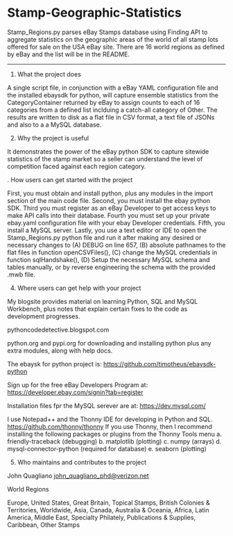 # Stamp-Geographic-Statistics
Stamp_Regions.py parses eBay Stamps database using Finding API to aggregate statistics on the geographic areas of the world of all stamp lots offered for sale on the USA eBay site. There are 16 world regions as defined by eBay and the list will be in the README.

------------------------

1. What the project does

A single script file, in conjunction with a eBay YAML configuration file and the installed ebaysdk for python, will capture ensemble statistics from the CategoryContainer returned by eBay to assign counts to each of 16 categories from a defined list inclduing a catch-all category of Other. The results are written to disk as a flat file in CSV format, a text file of JSONs and also to a a MySQL database.

2. Why the project is useful

It demonstrates the power of the eBay python SDK to capture sitewide statistics of the stamp market so a seller can understand the level of competition faced against each region category.

. How users can get started with the project

First, you must obtain and install python, plus any modules in the import section of the main code file. Second, you must install the ebay python SDK. Third you must register as an eBay Developer to get access keys to make API calls into their database. Fourth you must set up your private ebay.yaml configuration file with your ebay Developer credentials. Fifth, you install a MySQL server. Lastly, you use a text editor or IDE to open the Stamp_Regions.py python file and run it after making any desired or necessary changes to (A) DEBUG on line 657, (B) absolute pathnames to the flat files in function openCSVFiles(), (C) change the MySQL credentials in function sqlHandshake(), (D) Setup the necessary MySQL schema and tables manually, or by reverse engineering the schema with the provided .mwb file.

4. Where users can get help with your project

My blogsite provides material on learning Python, SQL and MySQL Workbench, plus notes that explain certain fixes to the code as development progresses.

pythoncodedetective.blogspot.com

python.org and pypi.org for downloading and installing python plus any extra modules, along with help docs.

The ebaysk for python project is: https://github.com/timotheus/ebaysdk-python

Sign up for the free eBay Developers Program at: https://developer.ebay.com/signin?tab=register

Installation files fpr the MySQL serever are at: https://dev.mysql.com/

I use Notepad++ and the Thonny IDE for developing in Python and SQL. https://github.com/thonny/thonny
If you use Thonny, then I recommend installing the following packages or plugins from the Thonny Tools menu
a. friendly-traceback (debugging)
b. matplotlib (plotting)
c. numpy (arrays)
d. mysql-connector-python (required for database)
e. seaborn (plotting)

5. Who maintains and contributes to the project

John Quagliano
john_quagliano_phd@verizon.net


World Regions

Europe, United States, Great Britain, Topical Stamps, British Colonies & Territories, Worldwide, Asia, Canada, Australia & Oceania, Africa, Latin America, Middle East, Specialty Philately, Publications & Supplies, Caribbean, Other Stamps

